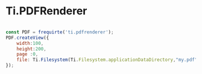 # Ti.PDFRenderer

```javascript

const PDF = frequirte('ti.pdfrenderer');
PDF.createView({
	width:100,
	height:200,
	page :0,
	file: Ti.Filesystem(Ti.Filesystem.applicationDataDirectory,"my.pdf")
});

```
